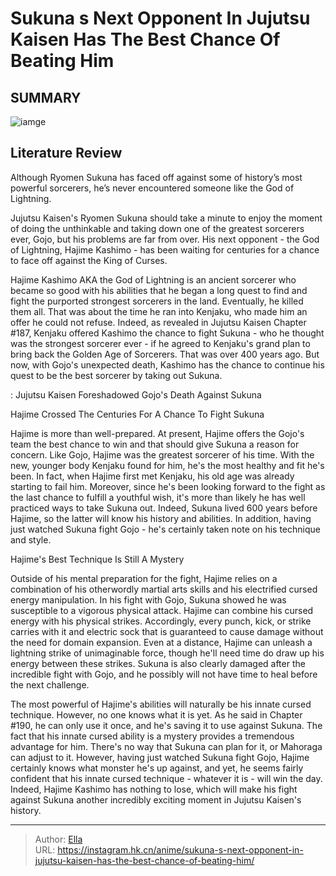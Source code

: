 # Sukuna s Next Opponent In Jujutsu Kaisen Has The Best Chance Of Beating Him


## SUMMARY 

![iamge](https://static1.srcdn.com/wordpress/wp-content/uploads/2023/09/ryomen-sukuna.jpg)

## Literature Review

Although Ryomen Sukuna has faced off against some of history’s most powerful sorcerers, he’s never encountered someone like the God of Lightning.





Jujutsu Kaisen&#39;s Ryomen Sukuna should take a minute to enjoy the moment of doing the unthinkable and taking down one of the greatest sorcerers ever, Gojo, but his problems are far from over. His next opponent - the God of Lightning, Hajime Kashimo - has been waiting for centuries for a chance to face off against the King of Curses.




Hajime Kashimo AKA the God of Lightning is an ancient sorcerer who became so good with his abilities that he began a long quest to find and fight the purported strongest sorcerers in the land. Eventually, he killed them all. That was about the time he ran into Kenjaku, who made him an offer he could not refuse. Indeed, as revealed in Jujutsu Kaisen Chapter #187, Kenjaku offered Kashimo the chance to fight Sukuna - who he thought was the strongest sorcerer ever - if he agreed to Kenjaku&#39;s grand plan to bring back the Golden Age of Sorcerers. That was over 400 years ago. But now, with Gojo&#39;s unexpected death, Kashimo has the chance to continue his quest to be the best sorcerer by taking out Sukuna.

 : Jujutsu Kaisen Foreshadowed Gojo&#39;s Death Against Sukuna


 Hajime Crossed The Centuries For A Chance To Fight Sukuna 
          




Hajime is more than well-prepared. At present, Hajime offers the Gojo&#39;s team the best chance to win and that should give Sukuna a reason for concern. Like Gojo, Hajime was the greatest sorcerer of his time. With the new, younger body Kenjaku found for him, he&#39;s the most healthy and fit he&#39;s been. In fact, when Hajime first met Kenjaku, his old age was already starting to fail him. Moreover, since he&#39;s been looking forward to the fight as the last chance to fulfill a youthful wish, it&#39;s more than likely he has well practiced ways to take Sukuna out. Indeed, Sukuna lived 600 years before Hajime, so the latter will know his history and abilities. In addition, having just watched Sukuna fight Gojo - he&#39;s certainly taken note on his technique and style.



 Hajime&#39;s Best Technique Is Still A Mystery 
          




Outside of his mental preparation for the fight, Hajime relies on a combination of his otherwordly martial arts skills and his electrified cursed energy manipulation. In his fight with Gojo, Sukuna showed he was susceptible to a vigorous physical attack. Hajime can combine his cursed energy with his physical strikes. Accordingly, every punch, kick, or strike carries with it and electric sock that is guaranteed to cause damage without the need for domain expansion. Even at a distance, Hajime can unleash a lightning strike of unimaginable force, though he&#39;ll need time do draw up his energy between these strikes. Sukuna is also clearly damaged after the incredible fight with Gojo, and he possibly will not have time to heal before the next challenge.

The most powerful of Hajime&#39;s abilities will naturally be his innate cursed technique. However, no one knows what it is yet. As he said in Chapter #190, he can only use it once, and he&#39;s saving it to use against Sukuna. The fact that his innate cursed ability is a mystery provides a tremendous advantage for him. There&#39;s no way that Sukuna can plan for it, or Mahoraga can adjust to it. However, having just watched Sukuna fight Gojo, Hajime certainly knows what monster he&#39;s up against, and yet, he seems fairly confident that his innate cursed technique - whatever it is - will win the day. Indeed, Hajime Kashimo has nothing to lose, which will make his fight against Sukuna another incredibly exciting moment in Jujutsu Kaisen&#39;s history.






---

> Author: [Ella](https://instagram.hk.cn/)  
> URL: https://instagram.hk.cn/anime/sukuna-s-next-opponent-in-jujutsu-kaisen-has-the-best-chance-of-beating-him/  

